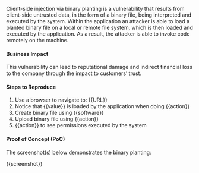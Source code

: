 Client-side injection via binary planting is a vulnerability that results from client-side untrusted data, in the form of a binary file, being interpreted and executed by the system. Within the application an attacker is able to load a planted binary file on a local or remote file system, which is then loaded and executed by the application. As a result, the attacker is able to invoke code remotely on the machine.

#### Business Impact

This vulnerability can lead to reputational damage and indirect financial loss to the company through the impact to customers’ trust.

#### Steps to Reproduce

1. Use a browser to navigate to: {{URL}}
1. Notice that {{value}} is loaded by the application when doing {{action}}
1. Create binary file using {{software}}
1. Upload binary file using {{action}}
1. {{action}} to see permissions executed by the system

#### Proof of Concept (PoC)

The screenshot(s) below demonstrates the binary planting:

{{screenshot}}
